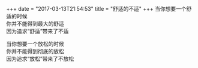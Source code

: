 +++
date = "2017-03-13T21:54:53"
title = "舒适的不适"
+++
当你想要一个舒适的时候  
你并不能得到最大的舒适  
因为追求“舒适”带来了不适  
  
当你想要一个放松的时候  
你并不能得到彻底的放松  
因为追求“放松”带来了不放松  